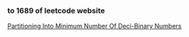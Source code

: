 ### to 1689 of leetcode website

[Partitioning Into Minimum Number Of Deci-Binary Numbers
](https://leetcode-cn.com/problems/partitioning-into-minimum-number-of-deci-binary-numbers/)